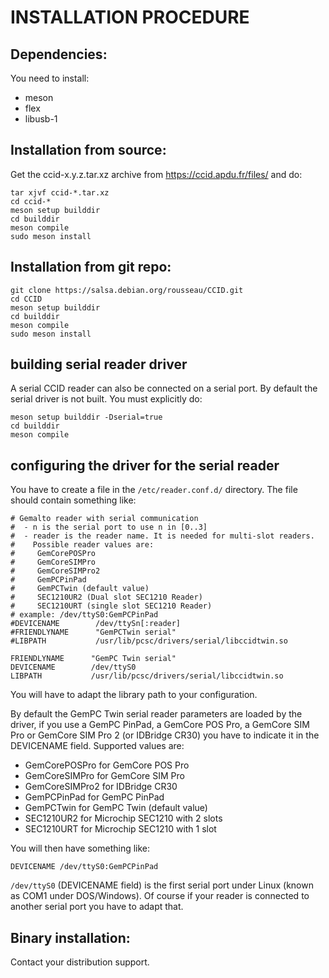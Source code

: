 INSTALLATION PROCEDURE
======================

Dependencies:
-------------

You need to install:
- meson
- flex
- libusb-1

Installation from source:
-------------------------

Get the ccid-x.y.z.tar.xz archive from https://ccid.apdu.fr/files/ and do:

```
tar xjvf ccid-*.tar.xz
cd ccid-*
meson setup builddir
cd builddir
meson compile
sudo meson install
```

Installation from git repo:
---------------------------

```
git clone https://salsa.debian.org/rousseau/CCID.git
cd CCID
meson setup builddir
cd builddir
meson compile
sudo meson install
```

building serial reader driver
-----------------------------

A serial CCID reader can also be connected on a serial port. By default
the serial driver is not built. You must explicitly do:

```
meson setup builddir -Dserial=true
cd builddir
meson compile
```

configuring the driver for the serial reader
--------------------------------------------

You have to create a file in the `/etc/reader.conf.d/` directory. The file
should contain something like:

```
# Gemalto reader with serial communication
#  - n is the serial port to use n in [0..3]
#  - reader is the reader name. It is needed for multi-slot readers.
#    Possible reader values are: 
#     GemCorePOSPro
#     GemCoreSIMPro
#     GemCoreSIMPro2
#     GemPCPinPad
#     GemPCTwin (default value)
#     SEC1210UR2 (Dual slot SEC1210 Reader)
#     SEC1210URT (single slot SEC1210 Reader)
# example: /dev/ttyS0:GemPCPinPad
#DEVICENAME        /dev/ttySn[:reader]
#FRIENDLYNAME      "GemPCTwin serial"
#LIBPATH           /usr/lib/pcsc/drivers/serial/libccidtwin.so

FRIENDLYNAME      "GemPC Twin serial"
DEVICENAME        /dev/ttyS0
LIBPATH           /usr/lib/pcsc/drivers/serial/libccidtwin.so
```

You will have to adapt the library path to your configuration.

By default the GemPC Twin serial reader parameters are loaded by the
driver, if you use a GemPC PinPad, a GemCore POS Pro, a GemCore SIM
Pro or GemCore SIM Pro 2 (or IDBridge CR30) you have to indicate it in the
DEVICENAME field. Supported values are:
- GemCorePOSPro for GemCore POS Pro
- GemCoreSIMPro for GemCore SIM Pro
- GemCoreSIMPro2 for IDBridge CR30
- GemPCPinPad for GemPC PinPad
- GemPCTwin for GemPC Twin (default value)
- SEC1210UR2 for Microchip SEC1210 with 2 slots
- SEC1210URT for Microchip SEC1210 with 1 slot

You will then have something like:
```
DEVICENAME /dev/ttyS0:GemPCPinPad
```

`/dev/ttyS0` (DEVICENAME field) is the first serial port under Linux
(known as COM1 under DOS/Windows). Of course if your reader is connected
to another serial port you have to adapt that.


Binary installation:
--------------------

Contact your distribution support.
